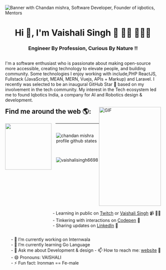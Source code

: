 ![Banner with Chandan mishra, Software Developer, Founder of iqbotics, Mentors](https://raw.githubusercontent.com/vaishalisingh6698/vaishalisingh6698/master/profile-header.png)
<h1 align="center">Hi 👋, I'm Vaishali Singh 👋 👋🏾 👩🏾‍💻</h1>
<h3 align="center">Engineer By Profession, Curious By Nature !!</h3> 

 <p  style="float:left;">
 I'm a software enthusiast who is passionate about making open-source more accessible, creating technology to elevate people, and building community. Some technologies I enjoy working with include,PHP ReactJS, Fullstack (JavaScript, MEAN, MERN, Vuejs, APIs + Markup) and Laravel. I recently was selected to be an inaugural GitHub Star 🌟 based on my involvement in the tech community. My interest in the Tech ecosystem led me to found Iqbotics India, a company for AI and Robotics design & development.
 </p>
 <img alt="GIF" src="https://raw.githubusercontent.com/vaishalisingh6698/vaishalisingh6698/master/Privacy-Policy-Designing-Fever.gif?raw=true" width="200" height="320" style="float:right!important;" />
</div>
<br>

## Find me around the web 🌎: 
<a href="https://github.com/vaishalisingh6698" style="margin-right:10px;float: left;">
 <img align="left" width="150" height="150" src="https://raw.githubusercontent.com/vaishalisingh6698/vaishalisingh6698/master/myAvatar.png">
</a>
<p style="float: right;">
- Learning in public on <a href="https://www.twitch.tv/blacktechdiva">Twitch</a> or <a href="https://www.iqbotics.com/">Vaishali Singh</a> 📹 ✍🏾 <br/>
- Tinkering with interactions on <a href="https://codepen.io/vaishalisingh6698"> Codepen</a> 🏓<br/>
- Sharing updates on <a href="https://www.linkedin.com/in/vs6698/">LinkedIn</a> 💼
</p>
<p style="float: right;">
    - 🔭 I’m currently working on Internwala <br/>
    - 🌱 I’m currently learning Go Language <br/>
    - 💬 Ask me about Development & design
    - 📫 How to reach me: <a href="https://www.iqbotics.com">website</a> 💼 <br/>
    - 😄 Pronouns: VAISHALI <br/>
    - ⚡ Fun fact: Ironman == Fe-male <br/>
</p>
<hr/>
<div style="display:flex;flex-direction:column;padding:2px;">
  <p align="left"><img align="left" src="https://github-readme-stats.vercel.app/api/top-langs?username=cmmishra9&show_icons=true&locale=en&layout=compact" alt="chandan mishra profile github states" /></p>
<p align="left">&nbsp;<img align="center" src="https://github-readme-stats.vercel.app/api?username=vaishalisingh6698&show_icons=true&locale=en" alt="vaishalisingh6698" /></p>
</div>

